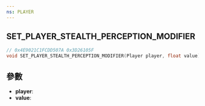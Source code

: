 ```yaml
---
ns: PLAYER
---
```

## SET_PLAYER_STEALTH_PERCEPTION_MODIFIER

```c
// 0x4E9021C1FCDD507A 0x3D26105F
void SET_PLAYER_STEALTH_PERCEPTION_MODIFIER(Player player, float value);
```


## 參數
* **player**: 
* **value**: 

